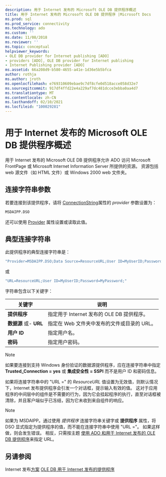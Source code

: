 ```yaml
---
description: 用于 Internet 发布的 Microsoft OLE DB 提供程序概述
title: 用于 Internet 发布的 Microsoft OLE DB 提供程序 |Microsoft Docs
ms.prod: sql
ms.prod_service: connectivity
ms.technology: ado
ms.custom: ''
ms.date: 11/08/2018
ms.reviewer: ''
ms.topic: conceptual
helpviewer_keywords:
- OLE DB provider for Internet publishing [ADO]
- providers [ADO], OLE DB provider for Internet publishing
- Internet Publishing provider [ADO]
ms.assetid: 66a208d9-b580-4655-a41e-1d36e5b5bfca
author: rothja
ms.author: jroth
ms.openlocfilehash: e769310609ebae9c7df8cfe0d518acce058d32e7
ms.sourcegitcommit: 917df4ffd22e4a229af7dc481dcce3ebba0aa4d7
ms.translationtype: MT
ms.contentlocale: zh-CN
ms.lasthandoff: 02/10/2021
ms.locfileid: "100029281"
---
```

# <a name="microsoft-ole-db-provider-for-internet-publishing-overview"></a>用于 Internet 发布的 Microsoft OLE DB 提供程序概述
用于 Internet 发布的 Microsoft OLE DB 提供程序允许 ADO 访问 Microsoft FrontPage 或 Microsoft Internet Information Server 所提供的资源。 资源包括 web 源文件（如 HTML 文件）或 Windows 2000 web 文件夹。

## <a name="connection-string-parameters"></a>连接字符串参数
 若要连接到该提供程序，请将 [ConnectionString](../../reference/ado-api/connectionstring-property-ado.md)属性的 *provider* 参数设置为：

```vb
MSDAIPP.DSO
```

 还可以使用 [Provider](../../reference/ado-api/provider-property-ado.md) 属性设置或读取此值。

## <a name="typical-connection-string"></a>典型连接字符串
 此提供程序的典型连接字符串是：

```vb
"Provider=MSDAIPP.DSO;Data Source=ResourceURL;User ID=MyUserID;Password=MyPassword;"
```

 或

```vb
"URL=ResourceURL;User ID=MyUserID;Password=MyPassword;"
```

 字符串包含以下关键字：

|关键字|说明|
|-------------|-----------------|
|**提供程序**|指定用于 Internet 发布的 OLE DB 提供程序。|
|**数据源** 或- **URL**|指定在 Web 文件夹中发布的文件或目录的 URL。|
|**用户 ID**|指定用户名。|
|**密码**|指定用户密码。|

> [!NOTE]
>  如果要连接到支持 Windows 身份验证的数据源提供程序，应在连接字符串中指定 **Trusted_Connection = yes** 或 **集成安全性 = SSPI** 而不是用户 ID 和密码信息。

 如果将连接字符串中的 "URL =" 的 *ResourceURL* 值设置为无效值，则默认情况下，Internet 发布提供程序会引发一个对话框，提示输入有效的值。 这对于应用程序的中间层中的组件是不需要的行为，因为它会挂起程序的执行，直至对话框被清除，并且客户端似乎已冻结，因为它未收到来自组件的响应。

> [!NOTE]
>  如果为 MSDAIPP。通过使用 *提供程序* 连接字符串关键字或 **提供程序** 属性，将 DSO 显式指定为提供程序的值，而不能在连接字符串中使用 "URL ="。 如果这样做，则会发生错误。 相反，只需按主题 [使用 ADO 和用于 Internet 发布的 OLE DB 提供程序](../data/the-ole-db-provider-for-internet-publishing.md)来指定 URL。

## <a name="see-also"></a>另请参阅
 Internet 发布[方案](../data/internet-publishing-scenario.md) [OLE DB 用于 Internet 发布的提供程序](../data/the-ole-db-provider-for-internet-publishing.md)